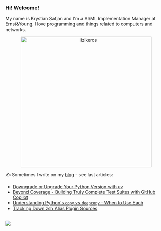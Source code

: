 ### Hi! Welcome!

<!-- INTRO -->
<p>My name is Krystian Safjan and I'm a AI/ML Implementation Manager at Ernst&Young. I love programming and things related to computers and networks.</p>

<!-- TECHNOLOGIES AND STATS -->
<center>
<!-- <p><img align="left" src="https://github-readme-stats.vercel.app/api/top-langs?username=izikeros&show_icons=true&locale=en&layout=compact" alt="izikeros" /></p> -->

<p>&nbsp;<img align="center" src="https://github-readme-stats.vercel.app/api?username=izikeros&count_private=true&show_icons=true" alt="izikeros" width="410" /></p>
</center>

<!-- MY WRITINGS -->
✍️ Sometimes I write on my [blog](http://safjan.com) - see last articles:
<!-- BLOG-POST-LIST:START -->
- [Downgrade or Upgrade Your Python Version with uv](https://www.safjan.com/downgrade-or-upgrade-your-python-version-with-uv/)
- [Beyond Coverage - Building Truly Complete Test Suites with GitHub Copilot](https://www.safjan.com/beyond-coverage-building-truly-complete-test-suites-with-github-copilot/)
- [Understanding Python&#39;s `copy` vs `deepcopy` - When to Use Each](https://www.safjan.com/understanding-pythons-copy-vs-deepcopy-when-to-use-each/)
- [Tracking Down zsh Alias Plugin Sources](https://www.safjan.com/tracking-down-zsh-alias-plugin-sources/)
<!-- BLOG-POST-LIST:END -->

<!-- TROPHY -->
<br />
<img src="https://github-profile-trophy.vercel.app/?username=izikeros&theme=nord&no-frame=true&margin-w=10&column=7" />

